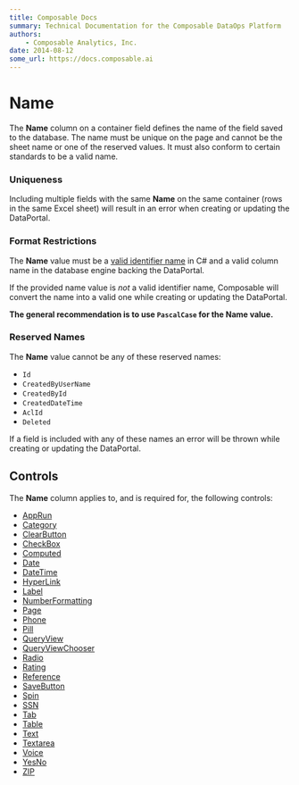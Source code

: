 ```yaml
---
title: Composable Docs
summary: Technical Documentation for the Composable DataOps Platform
authors:
    - Composable Analytics, Inc.
date: 2014-08-12
some_url: https://docs.composable.ai
---
```


# Name

The **Name** column on a container field defines the name of the field saved to the database. The name must be unique on the page and cannot be the sheet name or one of the reserved values. It must also conform to certain standards to be a valid name.

### Uniqueness

Including multiple fields with the same **Name** on the same container (rows in the same Excel sheet) will result in an error when creating or updating the DataPortal.

### Format Restrictions

The **Name** value must be a [valid identifier name](https://docs.microsoft.com/en-us/dotnet/csharp/programming-guide/inside-a-program/identifier-names) in C# and a valid column name in the database engine backing the DataPortal.

If the provided name value is *not* a valid identifier name, Composable will convert the name into a valid one while creating or updating the DataPortal.

**The general recommendation is to use `PascalCase` for the Name value.**

### Reserved Names

The **Name** value cannot be any of these reserved names:

- `Id`
- `CreatedByUserName`
- `CreatedById`
- `CreatedDateTime`
- `AclId`
- `Deleted`

If a field is included with any of these names an error will be thrown while creating or updating the DataPortal.

## Controls

The **Name** column applies to, and is required for, the following controls:

- [AppRun](../05.Control-Details/AppRun.md)
- [Category](../05.Control-Details/Category.md)
- [ClearButton](../05.Control-Details/ClearButton.md)
- [CheckBox](../05.Control-Details/CheckBox.md)
- [Computed](../05.Control-Details/Computed.md)
- [Date](../05.Control-Details/Date.md)
- [DateTime](../05.Control-Details/DateTime.md)
- [HyperLink](../05.Control-Details/HyperLink.md)
- [Label](../05.Control-Details/Label.md)
- [NumberFormatting](../05.Control-Details/NumberFormatting.md)
- [Page](../05.Control-Details/Page.md)
- [Phone](../05.Control-Details/Phone.md)
- [Pill](../05.Control-Details/Pill.md)
- [QueryView](../05.Control-Details/QueryView.md)
- [QueryViewChooser](../05.Control-Details/QueryViewChooser.md)
- [Radio](../05.Control-Details/Radio.md)
- [Rating](../05.Control-Details/Rating.md)
- [Reference](../05.Control-Details/Reference.md)
- [SaveButton](../05.Control-Details/SaveButton.md)
- [Spin](../05.Control-Details/Spin.md)
- [SSN](../05.Control-Details/SSN.md)
- [Tab](../05.Control-Details/Tab.md)
- [Table](../05.Control-Details/Table.md)
- [Text](../05.Control-Details/Text.md)
- [Textarea](../05.Control-Details/Textarea.md)
- [Voice](../05.Control-Details/Voice.md)
- [YesNo](../05.Control-Details/YesNo.md)
- [ZIP](../05.Control-Details/ZIP.md)

